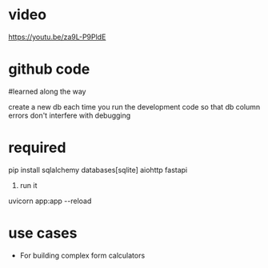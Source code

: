 
# video
https://youtu.be/za9L-P9PldE

# github code


#learned along the way

create a new db each time you run the development code so that db column errors don't interfere with debugging

# required
pip install sqlalchemy databases[sqlite] aiohttp fastapi


1. run it

uvicorn app:app --reload

# use  cases

* For building complex form calculators